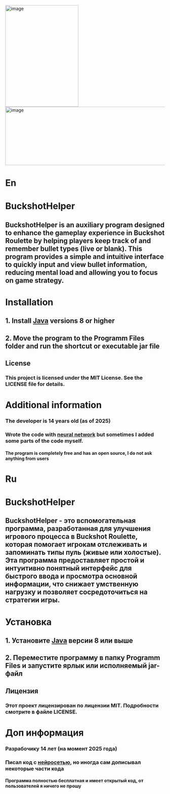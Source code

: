 <img width="231" height="320" alt="image" src="https://github.com/user-attachments/assets/8f0c21cb-f681-48c9-ae62-b15ba5aaf4d1"/>
<img width="525" height="184" alt="image" src="https://github.com/user-attachments/assets/0709e342-1b2c-4c8f-b40e-9dc455dd96c4"/>


# En
# BuckshotHelper
## BuckshotHelper is an auxiliary program designed to enhance the gameplay experience in Buckshot Roulette by helping players keep track of and remember bullet types (live or blank). This program provides a simple and intuitive interface to quickly input and view bullet information, reducing mental load and allowing you to focus on game strategy.

# Installation
## 1. Install [Java](https://www.oracle.com/java/technologies/downloads/) versions 8 or higher
## 2. Move the program to the Programm Files folder and run the shortcut or executable jar file

## License
### This project is licensed under the MIT License. See the LICENSE file for details.

# Additional information
### The developer is 14 years old (as of 2025)
### Wrote the code with [neural network](https://en.wikipedia.org/wiki/Neural_network) but sometimes I added some parts of the code myself.
#### The program is completely free and has an open source, I do not ask anything from users

# Ru
# BuckshotHelper
## BuckshotHelper - это вспомогательная программа, разработанная для улучшения игрового процесса в Buckshot Roulette, которая помогает игрокам отслеживать и запоминать типы пуль (живые или холостые). Эта программа предоставляет простой и интуитивно понятный интерфейс для быстрого ввода и просмотра основной информации, что снижает умственную нагрузку и позволяет сосредоточиться на стратегии игры.

# Установка
## 1. Установите [Java](https://www.oracle.com/java/technologies/downloads/) версии 8 или выше
## 2. Переместите программу в папку Programm Files и запустите ярлык или исполняемый jar-файл

## Лицензия
### Этот проект лицензирован по лицензии MIT. Подробности смотрите в файле LICENSE.

# Доп информация
### Разрабочику 14 лет (на момент 2025 года)
### Писал код с [нейросетью](https://ru.wikipedia.org/wiki/%D0%9D%D0%B5%D0%B9%D1%80%D0%BE%D0%BD%D0%BD%D0%B0%D1%8F_%D1%81%D0%B5%D1%82%D1%8C), но иногда сам дописывал некоторые части кода
#### Программа полностью бесплатная и имеет открытый код, от пользователей я ничего не прошу
